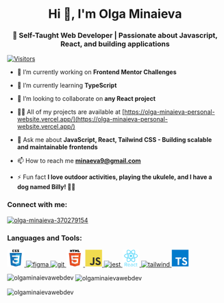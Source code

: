 
<h1 align="center">Hi 👋, I'm Olga Minaieva</h1>
<h3 align="center">🚀 Self-Taught Web Developer | Passionate about Javascript, React, and building applications</h3>

[![Visitors](https://api.visitorbadge.io/api/visitors?path=https%3A%2F%2Fgithub.com%2Folgaminaievawebdev&label=PROFILE%20VIEWS&countColor=%23263759)](https://visitorbadge.io/status?path=https%3A%2F%2Fgithub.com%2Folgaminaievawebdev)



- 🔭 I’m currently working on **Frontend Mentor Challenges**

- 🌱 I’m currently learning **TypeScript**

- 👯 I’m looking to collaborate on **any React project**

- 👨‍💻 All of my projects are available at [https://olga-minaieva-personal-website.vercel.app/](https://olga-minaieva-personal-website.vercel.app/)

- 💬 Ask me about **JavaScript, React, Tailwind CSS - Building scalable and maintainable frontends**

- 📫 How to reach me **minaeva9@gmail.com**

- ⚡ Fun fact **I love outdoor activities, playing the ukulele, and I have a dog named Billy! 🐶🎸**

<h3 align="left">Connect with me:</h3>
<p align="left">
<a href="https://linkedin.com/in/olga-minaieva-370279154" target="blank"><img align="center" src="https://raw.githubusercontent.com/rahuldkjain/github-profile-readme-generator/master/src/images/icons/Social/linked-in-alt.svg" alt="olga-minaieva-370279154" height="30" width="40" /></a>
</p>

<h3 align="left">Languages and Tools:</h3>
<p align="left"> <a href="https://www.w3schools.com/css/" target="_blank" rel="noreferrer"> <img src="https://raw.githubusercontent.com/devicons/devicon/master/icons/css3/css3-original-wordmark.svg" alt="css3" width="40" height="40"/> </a> <a href="https://www.figma.com/" target="_blank" rel="noreferrer"> <img src="https://www.vectorlogo.zone/logos/figma/figma-icon.svg" alt="figma" width="40" height="40"/> </a> <a href="https://git-scm.com/" target="_blank" rel="noreferrer"> <img src="https://www.vectorlogo.zone/logos/git-scm/git-scm-icon.svg" alt="git" width="40" height="40"/> </a> <a href="https://www.w3.org/html/" target="_blank" rel="noreferrer"> <img src="https://raw.githubusercontent.com/devicons/devicon/master/icons/html5/html5-original-wordmark.svg" alt="html5" width="40" height="40"/> </a> <a href="https://developer.mozilla.org/en-US/docs/Web/JavaScript" target="_blank" rel="noreferrer"> <img src="https://raw.githubusercontent.com/devicons/devicon/master/icons/javascript/javascript-original.svg" alt="javascript" width="40" height="40"/> </a> <a href="https://jestjs.io" target="_blank" rel="noreferrer"> <img src="https://www.vectorlogo.zone/logos/jestjsio/jestjsio-icon.svg" alt="jest" width="40" height="40"/> </a> <a href="https://reactjs.org/" target="_blank" rel="noreferrer"> <img src="https://raw.githubusercontent.com/devicons/devicon/master/icons/react/react-original-wordmark.svg" alt="react" width="40" height="40"/> </a> <a href="https://tailwindcss.com/" target="_blank" rel="noreferrer"> <img src="https://www.vectorlogo.zone/logos/tailwindcss/tailwindcss-icon.svg" alt="tailwind" width="40" height="40"/> </a> <a href="https://www.typescriptlang.org/" target="_blank" rel="noreferrer"> <img src="https://raw.githubusercontent.com/devicons/devicon/master/icons/typescript/typescript-original.svg" alt="typescript" width="40" height="40"/> </a> </p>

<p><img align="left" src="https://github-readme-stats.vercel.app/api/top-langs?username=olgaminaievawebdev&show_icons=true&locale=en&layout=compact" alt="olgaminaievawebdev" /></p>

<p>&nbsp;<img align="center" src="https://github-readme-stats.vercel.app/api?username=olgaminaievawebdev&show_icons=true&locale=en" alt="olgaminaievawebdev" /></p>

<p><img align="center" src="https://github-readme-streak-stats.herokuapp.com/?user=olgaminaievawebdev&" alt="olgaminaievawebdev" /></p>
